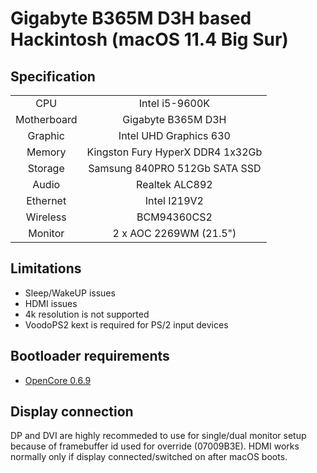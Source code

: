 # Gigabyte B365M D3H based Hackintosh (macOS 11.4 Big Sur)


## Specification

|             |                                                                                        |
| :---------: | :------------------------------------------------------------------------------------: |
|     CPU     |                                     Intel i5-9600K                                     |
| Motherboard |                               Gigabyte B365M D3H                                       |
|   Graphic   |                                 Intel UHD Graphics 630                                 |
|   Memory    | Kingston Fury HyperX DDR4 1x32Gb                                             |
|   Storage   |                                     Samsung 840PRO 512Gb  SATA SSD                                   |
|    Audio    |                                     Realtek ALC892                                     |
|  Ethernet   |    Intel I219V2 |
|  Wireless   |    BCM94360CS2 |
|   Monitor   |                             2 x  AOC 2269WM (21.5")                            |

## Limitations

* Sleep/WakeUP issues
* HDMI issues
* 4k resolution is not supported
* VoodoPS2 kext is required for PS/2 input devices

## Bootloader requirements
* [OpenCore 0.6.9](https://github.com/acidanthera/OpenCorePkg/releases/tag/0.6.9)

## Display connection
DP and DVI are highly recommeded to use for single/dual monitor setup because of framebuffer id used for override (07009B3E). HDMI works normally only if display connected/switched on after macOS boots.

